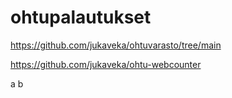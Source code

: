 # ohtupalautukset

https://github.com/jukaveka/ohtuvarasto/tree/main

https://github.com/jukaveka/ohtu-webcounter

a
b
